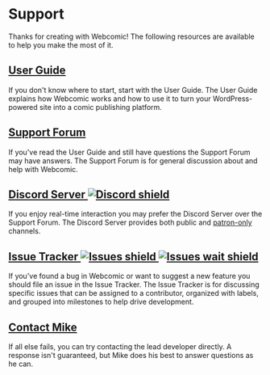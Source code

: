 # Support

Thanks for creating with Webcomic! The following resources are available to
help you make the most of it.

## [User Guide]

If you don't know where to start, start with the User Guide. The User Guide
explains how Webcomic works and how to use it to turn your WordPress-powered
site into a comic publishing platform.

## [Support Forum]

If you've read the User Guide and still have questions the Support Forum may
have answers. The Support Forum is for general discussion about and help with
Webcomic.

## [Discord Server ![Discord shield][img-discord]][url-discord]

If you enjoy real-time interaction you may prefer the Discord Server over the
Support Forum. The Discord Server provides both public and [patron-only]
channels.

## [Issue Tracker ![Issues shield][img-issues] ![Issues wait shield][img-issues-close]][url-issues]

If you've found a bug in Webcomic or want to suggest a new feature you should
file an issue in the Issue Tracker. The Issue Tracker is for discussing
specific issues that can be assigned to a contributor, organized with labels,
and grouped into milestones to help drive development.

## [Contact Mike]

If all else fails, you can try contacting the lead developer directly. A
response isn't guaranteed, but Mike does his best to answer questions as he can.

[img-discord]: https://img.shields.io/discord/361857773874446339.svg?style=flat-square
[img-issues]: https://img.shields.io/github/issues/mgsisk/webcomic.svg?style=flat-square
[img-issues-close]: https://img.shields.io/issuestats/i/github/mgsisk/webcomic.svg?style=for-the-badge
[url-discord]: https://discord.gg/TNTfzzg
[url-issues]: https://github.com/mgsisk/webcomic/issues
[User Guide]: https://github.com/mgsisk/webcomic/wiki
[Support Forum]: https://wordpress.org/support/plugin/webcomic
[patron-only]: https://mgsisk.com/#support
[Contact Mike]: mailto:help@mgsisk.com?subject=Webcomic%20Help
